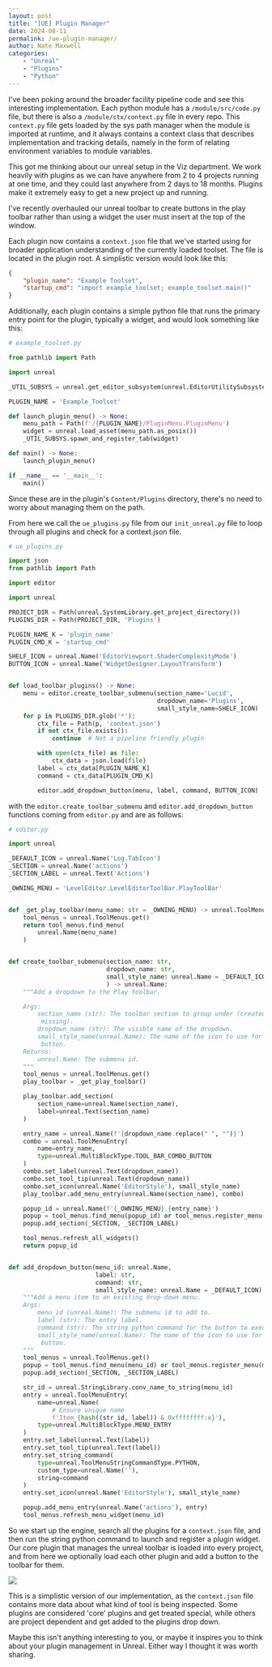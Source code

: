 ```yaml
---
layout: post
title: "[UE] Plugin Manager"
date: 2024-08-11
permalink: /ue-plugin-manager/
author: Nate Maxwell
categories:
    - "Unreal"
    - "Plugins"
    - "Python"
---
```


I've been poking around the broader facility pipeline code and see this
interesting implementation. Each python module has a `/module/src/code.py` file,
but there is also a `/module/ctx/context.py` file in every repo. This
`context.py` file gets loaded by the sys path manager when the module is
imported at runtime, and it always contains a context class that describes
implementation and tracking details, namely in the form of relating environment
variables to module variables.

This got me thinking about our unreal setup in the Viz department. We work
heavily with plugins as we can have anywhere from 2 to 4 projects running at
one time, and they could last anywhere from 2 days to 18 months. Plugins make
it extremely easy to get a new project up and running.

I've recently overhauled our unreal toolbar to create buttons in the play
toolbar rather than using a widget the user must insert at the top of the
window.

Each plugin now contains a `context.json` file that we've started using for
broader application understanding of the currently loaded toolset. The file is
located in the plugin root. A simplistic version would look like this:

```json
{
	"plugin_name": "Example Toolset",
	"startup_cmd": "import example_toolset; example_toolset.main()"
}
```

Additionally, each plugin contains a simple python file that runs the primary
entry point for the plugin, typically a widget, and would look something like
this:

```python
# example_toolset.py

from pathlib import Path

import unreal

_UTIL_SUBSYS = unreal.get_editor_subsystem(unreal.EditorUtilitySubsystem)

PLUGIN_NAME = 'Example_Toolset'

def launch_plugin_menu() -> None:
    menu_path = Path(f'/{PLUGIN_NAME}/PluginMenu.PluginMenu')
    widget = unreal.load_asset(menu_path.as_posix())
    _UTIL_SUBSYS.spawn_and_register_tab(widget)

def main() -> None:
    launch_plugin_menu()

if __name__ == '__main__':
    main()
```

Since these are in the plugin's `Content/Plugins` directory, there's no need to
worry about managing them on the path.

From here we call the `ue_plugins.py` file from our `init_unreal.py` file to
loop through all plugins and check for a context.json file.

```python
# ue_plugins.py

import json
from pathlib import Path

import editor

import unreal

PROJECT_DIR = Path(unreal.SystemLibrary.get_project_directory())
PLUGINS_DIR = Path(PROJECT_DIR, 'Plugins')

PLUGIN_NAME_K = 'plugin_name'
PLUGIN_CMD_K = 'startup_cmd'

SHELF_ICON = unreal.Name('EditorViewport.ShaderComplexityMode')
BUTTON_ICON = unreal.Name('WidgetDesigner.LayoutTransform')


def load_toolbar_plugins() -> None:
    menu = editor.create_toolbar_submenu(section_name='Lucid',
                                         dropdown_name='Plugins',
                                         small_style_name=SHELF_ICON)
    for p in PLUGINS_DIR.glob('*'):
        ctx_file = Path(p, 'context.json')
        if not ctx_file.exists():
            continue  # Not a pipeline friendly plugin

        with open(ctx_file) as file:
            ctx_data = json.load(file)
        label = ctx_data[PLUGIN_NAME_K]
        command = ctx_data[PLUGIN_CMD_K]

        editor.add_dropdown_button(menu, label, command, BUTTON_ICON)
```

with the `editor.create_toolbar_submenu` and `editor.add_dropdown_button`
functions coming from `editor.py` and are as follows:

```python
# editor.py

import unreal

_DEFAULT_ICON = unreal.Name('Log.TabIcon')
_SECTION = unreal.Name('actions')
_SECTION_LABEL = unreal.Text('Actions')

_OWNING_MENU = 'LevelEditor.LevelEditorToolBar.PlayToolBar'


def _get_play_toolbar(menu_name: str = _OWNING_MENU) -> unreal.ToolMenu:
    tool_menus = unreal.ToolMenus.get()
    return tool_menus.find_menu(
        unreal.Name(menu_name)
    )


def create_toolbar_submenu(section_name: str,
                           dropdown_name: str,
                           small_style_name: unreal.Name = _DEFAULT_ICON
                           ) -> unreal.Name:
    """Add a dropdown to the Play toolbar.

    Args:
        section_name (str): The toolbar section to group under (created if
         missing).
        dropdown_name (str): The visible name of the dropdown.
        small_style_name(unreal.Name): The name of the icon to use for the
         button.
    Returns:
        unreal.Name: The submenu id.
    """
    tool_menus = unreal.ToolMenus.get()
    play_toolbar = _get_play_toolbar()

    play_toolbar.add_section(
        section_name=unreal.Name(section_name),
        label=unreal.Text(section_name)
    )

    entry_name = unreal.Name(f'{dropdown_name.replace(" ", "")}')
    combo = unreal.ToolMenuEntry(
        name=entry_name,
        type=unreal.MultiBlockType.TOOL_BAR_COMBO_BUTTON
    )
    combo.set_label(unreal.Text(dropdown_name))
    combo.set_tool_tip(unreal.Text(dropdown_name))
    combo.set_icon(unreal.Name('EditorStyle'), small_style_name)
    play_toolbar.add_menu_entry(unreal.Name(section_name), combo)

    popup_id = unreal.Name(f'{_OWNING_MENU}.{entry_name}')
    popup = tool_menus.find_menu(popup_id) or tool_menus.register_menu(popup_id)
    popup.add_section(_SECTION, _SECTION_LABEL)

    tool_menus.refresh_all_widgets()
    return popup_id


def add_dropdown_button(menu_id: unreal.Name,
                        label: str,
                        command: str,
                        small_style_name: unreal.Name = _DEFAULT_ICON) -> None:
    """Add a menu item to an existing drop-down menu.
    Args:
        menu_id (unreal.Name): The submenu id to add to.
        label (str): The entry label.
        command (str): The string python command for the button to exec.
        small_style_name(unreal.Name): The name of the icon to use for the
         button.
    """
    tool_menus = unreal.ToolMenus.get()
    popup = tool_menus.find_menu(menu_id) or tool_menus.register_menu(menu_id)
    popup.add_section(_SECTION, _SECTION_LABEL)

    str_id = unreal.StringLibrary.conv_name_to_string(menu_id)
    entry = unreal.ToolMenuEntry(
        name=unreal.Name(
            # Ensure unique name
            f'Item_{hash((str_id, label)) & 0xffffffff:x}'),
        type=unreal.MultiBlockType.MENU_ENTRY
    )
    entry.set_label(unreal.Text(label))
    entry.set_tool_tip(unreal.Text(label))
    entry.set_string_command(
        type=unreal.ToolMenuStringCommandType.PYTHON,
        custom_type=unreal.Name(''),
        string=command
    )
    entry.set_icon(unreal.Name('EditorStyle'), small_style_name)

    popup.add_menu_entry(unreal.Name('actions'), entry)
    tool_menus.refresh_menu_widget(menu_id)
```

So we start up the engine, search all the plugins for a `context.json` file,
and then run the string python command to launch and register a plugin widget.
Our core plugin that manages the unreal toolbar is loaded into every project,
and from here we optionally load each other plugin and add a button to the
toolbar for them.

<img src="https://i.imgur.com/QT0oHvC.png">

This is a simplistic version of our implementation, as the `context.json` file
contains more data about what kind of tool is being inspected. Some plugins are
considered 'core' plugins and get treated special, while others are project
dependent and get added to the plugins drop down.

Maybe this isn't anything interesting to you, or maybe it inspires you to think
about your plugin management in Unreal. Either way I thought it was worth
sharing.
